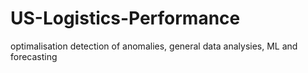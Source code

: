 # US-Logistics-Performance
optimalisation detection of anomalies, general data analysies,  ML and  forecasting 
